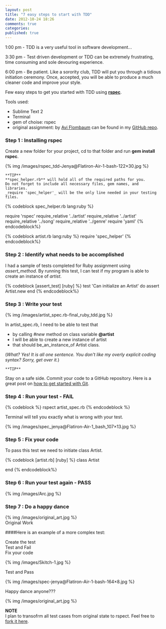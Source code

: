 ```yaml
---
layout: post
title: "7 easy steps to start with TDD"
date: 2012-10-24 18:26
comments: true
categories: 
published: true 
---
```


1:00 pm - TDD is a very useful tool in software development...

3:30 pm - Test driven development or TDD can be extremely frustrating, time consuming and sole devouring experience. 

6:00 pm - Be patient. Like a sorority club, TDD will put you through a tidious initiation ceremony. Once, accepted, you will be able to produce a much cleaner code and improve your style. 

Few easy steps to get you started with TDD using **[rspec](https://rubygems.org/gems/rspec)**.

Tools used:

* Sublime Text 2
* Terminal
* gem of choise: rspec
* original assignment: by [Avi Flombaum](http://twitter.com/aviflombaum) can be found in my [GitHub repo](https://github.com/innatewonderer/playlister-jenya).

### Step 1 : Installing rspec 

Create a new folder for your project, cd to that folder and run **gem install rspec**. 

{% img /images/rspec_tdd-Jenya@Flatiron-Air-1-bash-122×30.jpg %}

	**TIP**
	**spec_helper.rb** will hold all of the required paths for you.
	Do not forget to include all necessary files, gem names, and libraries.
	_require 'spec_helper'_ will be the only line needed in your testing files.

{% codeblock spec_helper.rb lang:ruby %}

require 'rspec'
	require_relative '../artist'
	require_relative '../artist'
	require_relative '../song'
	require_relative '../genre'
require 'yaml'
{% endcodeblock%}

{% codeblock artist.rb lang:ruby %}
require 'spec_helper'
{% endcodeblock%}

### Step 2 : Identify what needs to be accomplished

I had a sample of tests completed for Ruby assignment using _assert_method_. By running this test, I can test if my program is able to create an instance of _artist_.

{% codeblock [assert_test] [ruby] %}
test 'Can initialize an Artist' do
	assert Artist.new
end
{% endcodeblock%}

### Step 3 : Write your test

{% img /images/artist_spec.rb-final_ruby_tdd.jpg %}

In artist_spec.rb, I need to be able to test that 

 - by calling _#new_ method on class variable **@artist** 
 - I will be able to create a new instance of artist 
 - that should be_an_instance_of Artist class. 

 (_What? Yes! It is all one sentence. 
 You don't like my overly explicit coding syntax? Sorry, get over it._)

	**TIP**

Stay on a safe side. Commit your code to a GitHub repository. Here is a great post on [how to get started with Git](http://cjbrock.github.com/blog/2012/10/23/5-easy-guides-to-help-you-get-started-with-github/).

### Step 4 : Run your test - FAIL 

{% codeblock %}
rspect artist_spec.rb
{% endcodeblock %}

Terminal will tell you exactly what is wrong with your test.

{% img /images/spec_jenya@Flatiron-Air-1_bash_107×13.jpg %}

### Step 5 : Fix your code

To pass this test we need to initiate class Artist.

{% codeblock [artist.rb] [ruby] %}
class Artist

end
{% endcodeblock%}

### Step 6 : Run your test again - PASS

{% img /images/Arc.jpg %}

### Step 7 : Do a happy dance  
{% img /images/original_art.jpg %}  
Original Work  

####Here is an example of a more complex test:
  
Create the test  
Test and Fail  
Fix your code  

{% img /images/Skitch-1.jpg %}

  Test and Pass

{% img /images/spec-jenya@Flatiron-Air-1-bash-164×8.jpg %}

  Happy dance anyone???  

{% img /images/original_art.jpg %}  


  **NOTE**  
  I plan to transofrm all test cases from original state to rspect. Feel free to [fork it here](https://github.com/innatewonderer/final_ruby_tdd).

 


